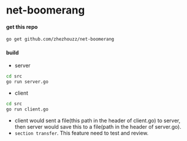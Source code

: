 # net-boomerang

#### get this repo

```sh
go get github.com/zhezhouzz/net-boomerang
```

#### build

+ server

```sh
cd src
go run server.go
```

+ client

```sh
cd src
go run client.go
```

+ client would sent a file(this path in the header of client.go) to server, then server would save this to a file(path in the header of server.go).
+ `section transfer`. This feature need to test and review.